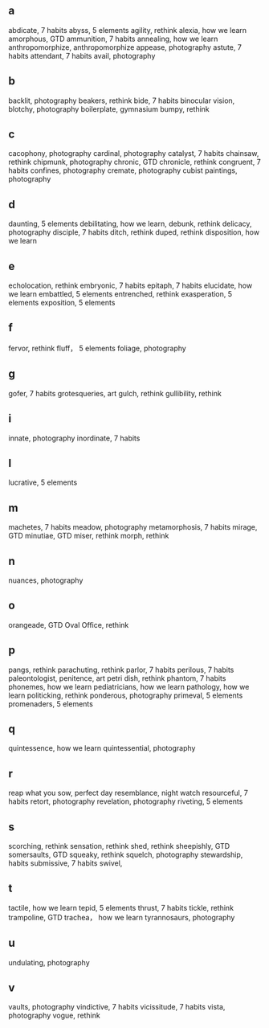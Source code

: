 ## a
abdicate, 7 habits
abyss, 5 elements 
agility, rethink
alexia, how we learn
amorphous, GTD
ammunition, 7 habits
annealing, how we learn
anthropomorphize, anthropomorphize
appease, photography
astute, 7 habits
attendant, 7 habits
avail, photography

## b 
backlit, photography
beakers, rethink
bide, 7 habits
binocular vision, 
blotchy, photography
boilerplate, gymnasium
bumpy, rethink

## c 
cacophony, photography
cardinal, photography
catalyst,  7 habits
chainsaw, rethink
chipmunk, photography
chronic, GTD
chronicle, rethink
congruent, 7 habits
confines, photography
cremate, photography
cubist paintings, photography


## d 
daunting, 5 elements
debilitating, how we learn,
debunk, rethink
delicacy, photography
disciple, 7 habits
ditch, rethink
duped, rethink
disposition, how we learn


## e 
echolocation, rethink
embryonic, 7 habits
epitaph, 7 habits
elucidate, how we learn
embattled, 5 elements
entrenched, rethink
exasperation, 5 elements
exposition, 5 elements

## f 
fervor, rethink
fluff， 5 elements
foliage, photography

## g
gofer, 7 habits
grotesqueries, art
gulch, rethink
gullibility, rethink

## i  
innate, photography
inordinate, 7 habits

## l 
lucrative, 5 elements


## m
machetes, 7 habits
meadow, photography
metamorphosis,  7 habits
mirage, GTD
minutiae, GTD
miser, rethink
morph,  rethink

## n 
nuances, photography

## o 
orangeade, GTD
Oval Office, rethink

## p 
pangs, rethink
parachuting, rethink
parlor, 7 habits
perilous, 7 habits
paleontologist, 
penitence, art
petri dish, rethink
phantom,  7 habits
phonemes, how we learn
pediatricians, how we learn
pathology, how we learn
politicking, rethink
ponderous, photography
primeval, 5 elements
promenaders, 5 elements

## q 
quintessence, how we learn
quintessential, photography

## r 
reap what you sow, perfect day
resemblance, night watch
resourceful, 7 habits
retort, photography
revelation, photography
riveting, 5 elements

## s 
scorching, rethink
sensation, rethink
shed, rethink
sheepishly, GTD
somersaults, GTD
squeaky, rethink
squelch, photography
stewardship, habits
submissive, 7 habits
swivel, 


## t 
tactile, how we learn
tepid, 5 elements
thrust, 7 habits
tickle, rethink
trampoline, GTD
trachea， how we learn
tyrannosaurs, photography

## u  
undulating, photography

## v
vaults, photography
vindictive, 7 habits
vicissitude, 7 habits
vista, photography
vogue, rethink

